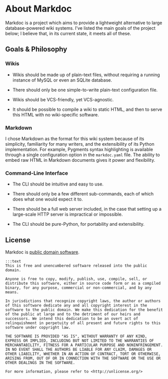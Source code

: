 # About Markdoc

Markdoc is a project which aims to provide a lightweight alternative to large database-powered wiki systems. I’ve listed the main goals of the project below; I believe that, in its current state, it meets all of these.

## Goals & Philosophy

### Wikis

* Wikis should be made up of plain-text files, without requiring a running instance of MySQL or even an SQLite database.

* There should only be one simple-to-write plain-text configuration file.

* Wikis should be VCS-friendly, yet VCS-agnostic.

* It should be possible to compile a wiki to static HTML, and then to serve this HTML with no wiki-specific software.

### Markdown

I chose Markdown as the format for this wiki system because of its simplicity, familiarity for many writers, and the extensibility of its Python implementation. For example, Pygments syntax highlighting is available through a single configuration option in the `markdoc.yaml` file. The ability to embed raw HTML in Markdown documents gives it power and flexibility.

### Command-Line Interface

* The CLI should be intuitive and easy to use.

* There should only be a few different sub-commands, each of which does what one would expect it to.

* There should be a full web server included, in the case that setting up a large-scale HTTP server is impractical or impossible.

* The CLI should be pure-Python, for portability and extensibility.

## License

Markdoc is [public domain software](http://unlicense.org/).

    :::text
    This is free and unencumbered software released into the public domain.

    Anyone is free to copy, modify, publish, use, compile, sell, or
    distribute this software, either in source code form or as a compiled
    binary, for any purpose, commercial or non-commercial, and by any
    means.

    In jurisdictions that recognize copyright laws, the author or authors
    of this software dedicate any and all copyright interest in the
    software to the public domain. We make this dedication for the benefit
    of the public at large and to the detriment of our heirs and
    successors. We intend this dedication to be an overt act of
    relinquishment in perpetuity of all present and future rights to this
    software under copyright law.

    THE SOFTWARE IS PROVIDED "AS IS", WITHOUT WARRANTY OF ANY KIND,
    EXPRESS OR IMPLIED, INCLUDING BUT NOT LIMITED TO THE WARRANTIES OF
    MERCHANTABILITY, FITNESS FOR A PARTICULAR PURPOSE AND NONINFRINGEMENT.
    IN NO EVENT SHALL THE AUTHORS BE LIABLE FOR ANY CLAIM, DAMAGES OR
    OTHER LIABILITY, WHETHER IN AN ACTION OF CONTRACT, TORT OR OTHERWISE,
    ARISING FROM, OUT OF OR IN CONNECTION WITH THE SOFTWARE OR THE USE OR
    OTHER DEALINGS IN THE SOFTWARE.

    For more information, please refer to <http://unlicense.org/>

